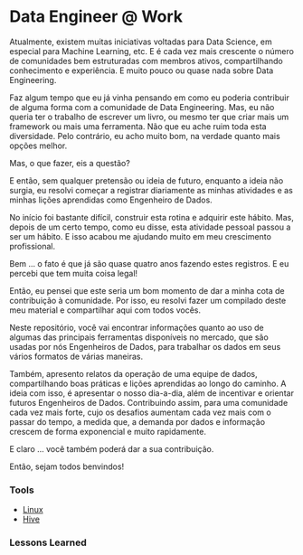 # Data Engineer @ Work

Atualmente, existem muitas iniciativas voltadas para Data Science, em especial para Machine Learning, etc.
E é cada vez mais crescente o número de comunidades bem estruturadas com membros ativos, compartilhando conhecimento e experiência.
E muito pouco ou quase nada sobre Data Engineering.

Faz algum tempo que eu já vinha pensando em como eu poderia contribuir de alguma forma com a comunidade de Data Engineering.
Mas, eu não queria ter o trabalho de escrever um livro, ou mesmo ter que criar mais um framework ou mais uma ferramenta.
Não que eu ache ruim toda esta diversidade. Pelo contrário, eu acho muito bom, na verdade quanto mais opções melhor.

Mas, o que fazer, eis a questão?

E então, sem qualquer pretensão ou ideia de futuro, enquanto a ideia não surgia, eu resolvi começar a registrar diariamente as minhas atividades e as minhas lições aprendidas como Engenheiro de Dados.

No início foi bastante difícil, construir esta rotina e adquirir este hábito. Mas, depois de um certo tempo, como eu disse, esta atividade pessoal passou a ser um hábito. E isso acabou me ajudando muito em meu crescimento profissional.

Bem ... o fato é que já são quase quatro anos fazendo estes registros. E eu percebi que tem muita coisa legal!

Então, eu pensei que este seria um bom momento de dar a minha cota de contribuição à comunidade. Por isso, eu resolvi fazer um compilado deste meu material e compartilhar aqui com todos vocês.

Neste repositório, você vai encontrar informações quanto ao uso de algumas das principais ferramentas disponíveis no mercado, que são usadas por nós Engenheiros de Dados, para trabalhar os dados em seus vários formatos de várias maneiras.

Também, apresento relatos da operação de uma equipe de dados, compartilhando boas práticas e lições aprendidas ao longo do caminho.
A ideia com isso, é apresentar o nosso dia-a-dia, além de incentivar e orientar futuros Engenheiros de Dados.
Contribuindo assim, para uma comunidade cada vez mais forte, cujo os desafios aumentam cada vez mais com o passar do tempo, a medida que, a demanda por dados e informação crescem de forma exponencial e muito rapidamente.

E claro ... você também poderá dar a sua contribuição.

Então, sejam todos benvindos!

### Tools

- [Linux]()
- [Hive](https://github.com/lserra/hde/blob/master/README.md)

### Lessons Learned




